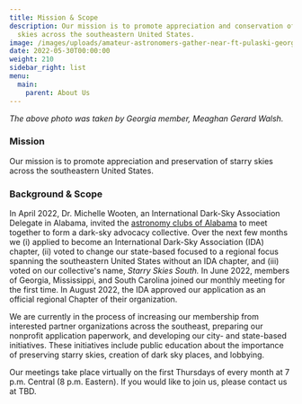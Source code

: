 ```yaml
---
title: Mission & Scope
description: Our mission is to promote appreciation and conservation of starry
  skies across the southeastern United States.
image: /images/uploads/amateur-astronomers-gather-near-ft-pulaski-georgia-to-view-comet-neowise.-07.18.20.jpg
date: 2022-05-30T00:00:00
weight: 210
sidebar_right: list
menu:
  main:
    parent: About Us
---
```

*The above photo was taken by Georgia member, Meaghan Gerard Walsh.*

### Mission

Our mission is to promote appreciation and preservation of starry skies across the southeastern United States.

### Background & Scope

In April 2022, Dr. Michelle Wooten, an International Dark-Sky Association Delegate in Alabama, invited the [astronomy clubs of Alabama](https://www.go-astronomy.com/astro-clubs-state.php?State=AL) to meet together to form a dark-sky advocacy collective.  Over the next few months we (i) applied to become an International Dark-Sky Association (IDA) chapter, (ii) voted to change our state-based focused to a regional focus spanning the southeastern United States without an IDA chapter, and (iii) voted on our collective's name, *Starry Skies South.*  In June 2022, members of Georgia, Mississippi, and South Carolina joined our monthly meeting for the first time. In August 2022, the IDA approved our application as an official regional Chapter of their organization.

We are currently in the process of increasing our membership from interested partner organizations across the southeast, preparing our nonprofit application paperwork, and developing our city- and state-based initiatives.  These initiatives include public education about the importance of preserving starry skies, creation of dark sky places, and lobbying.

Our meetings take place virtually on the first Thursdays of every month at 7 p.m. Central (8 p.m.  Eastern).  If you would like to join us, please contact us at TBD.